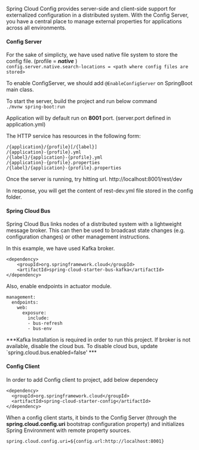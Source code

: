 Spring Cloud Config provides server-side and client-side support for externalized configuration in a distributed system. With the Config Server, you have a central place to manage external properties for applications across all environments.

#### Config Server 

For the sake of simplicty, we have used native file system to store the config file.  (profile = ***native*** )  
`config.server.native.search-locations = <path where config files are stored>`

To enable ConfigServer, we should add  `@EnableConfigServer` on SpringBoot main class.

To start the server, build the project and run below command  
`./mvnw spring-boot:run`

Application will by default run on **8001** port. (server.port defined in application.yml)

The HTTP service has resources in the following form:

    /{application}/{profile}[/{label}]
    /{application}-{profile}.yml
    /{label}/{application}-{profile}.yml
    /{application}-{profile}.properties
    /{label}/{application}-{profile}.properties

Once the server is running, try hitting url.
http://localhost:8001/rest/dev

In response, you will get the content of rest-dev.yml file stored in the config folder.

#### Spring Cloud Bus

Spring Cloud Bus links nodes of a distributed system with a lightweight message broker. This can then be used to broadcast state changes (e.g. configuration changes) or other management instructions.

In this example, we have used Kafka broker. 

```
<dependency>
    <groupId>org.springframework.cloud</groupId>
    <artifactId>spring-cloud-starter-bus-kafka</artifactId>
</dependency>
```        

Also, enable endpoints in actuator module.

```
management:
  endpoints:
    web:
      exposure:
        include:
        - bus-refresh 
        - bus-env
```        

***Kafka Installation is required in order to run this project. If broker is not available, disable the cloud bus. To disable cloud bus, update `spring.cloud.bus.enabled=false' ***


#### Config Client

In order to add Config client to project, add below dependecy

    <dependency>
      <groupId>org.springframework.cloud</groupId>
      <artifactId>spring-cloud-starter-config</artifactId>
    </dependency>

When a config client starts, it binds to the Config Server (through the **spring.cloud.config.uri** bootstrap configuration property) and initializes Spring Environment with remote property sources.

    spring.cloud.config.uri=${config.url:http://localhost:8001}


